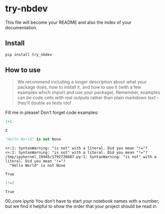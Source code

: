 # try-nbdev


<!-- WARNING: THIS FILE WAS AUTOGENERATED! DO NOT EDIT! -->

This file will become your README and also the index of your
documentation.

## Install

``` sh
pip install try_nbdev
```

## How to use

> We recommend including a longer description about what your package
> does, how to install it, and how to use it (with a few examples which
> import and use your package). Remember, examples can be code cells
> with real outputs rather than plain markdown text – they’ll double as
> tests too!

Fill me in please! Don’t forget code examples:

``` python
1+1
```

    2

``` python
"Hello World" is not None
```

    <>:1: SyntaxWarning: "is not" with a literal. Did you mean "!="?
    <>:1: SyntaxWarning: "is not" with a literal. Did you mean "!="?
    /tmp/ipykernel_19445/1792726687.py:1: SyntaxWarning: "is not" with a literal. Did you mean "!="?
      "Hello World" is not None

    True

``` python
1!=2
```

    True

00_core.ipynb You don’t have to start your notebook names with a number,
but we find it helpful to show the order that your project should be
read in
